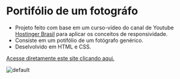 # Portifólio de um fotográfo

* Projeto feito com base em um curso-vídeo do canal de Youtube [Hostinger Brasil](https://www.youtube.com/channel/UCFtySEk9ArhCuuD22FNWa0g) para aplicar os conceitos de responsividade.
* Consiste em um potifólio de um fotógrafo genérico. 
* Deselvolvido em HTML e CSS.

[Acesse diretamente este site clicando aqui.](https://diasmilena.github.io/Portifolio_De_Um_Fotografo/)

![default](https://user-images.githubusercontent.com/81335163/114229050-b26dbd80-994d-11eb-9e11-441d50a151e5.jpg)


 
